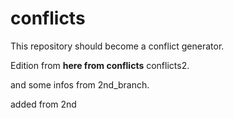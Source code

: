 # conflicts

This repository should become a conflict generator.

Edition from __here from conflicts__ conflicts2.

and some infos from 2nd_branch.

added from 2nd